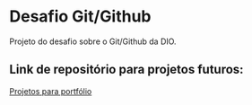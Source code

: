 # Desafio Git/Github
Projeto do desafio sobre o Git/Github da DIO.

## Link de repositório para projetos futuros:

[Projetos para portfólio](https://github.com/florinpop17/app-ideas)
